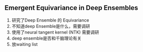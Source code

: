 ## Emergent Equivariance in Deep Ensembles
1. 研究了Deep Ensemble 的 Equivariance
2. 不知道deep Ensemble是什么，需要调研
3. 使用了neural tangent kernel (NTK) 需要调研
4. deep ensemble是否和千脑理论有关
5. 放waiting list
